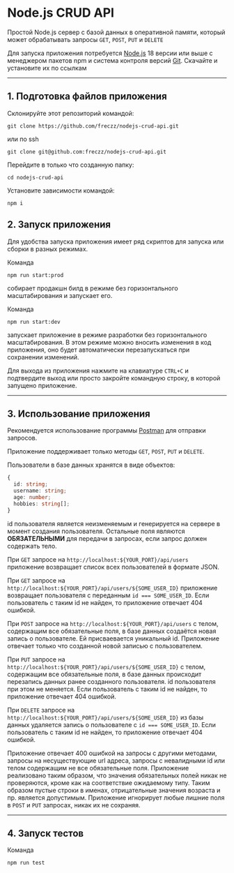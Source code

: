 # Node.js CRUD API

Простой Node.js сервер с базой данных в оперативной памяти, который может обрабатывать запросы `GET`, `POST`, `PUT` и `DELETE`

Для запуска приложения потребуется [Node.js](https://nodejs.org/en/download/) 18 версии или выше c менеджером пакетов npm и система контроля версий [Git](https://git-scm.com/downloads). Скачайте и установите их по ссылкам

---

## 1. Подготовка файлов приложения

Склонируйте этот репозиторий командой:

```
git clone https://github.com/freczz/nodejs-crud-api.git
```

или по ssh

```
git clone git@github.com:freczz/nodejs-crud-api.git
```

Перейдите в только что созданную папку:

```
cd nodejs-crud-api
```

Установите зависимости командой:

```
npm i
```

## 2. Запуск приложения

Для удобства запуска приложения имеет ряд скриптов для запуска или сборки в разных режимах.

Команда

```
npm run start:prod
```

собирает продакшн билд в режиме без горизонтального масштабирования и запускает его.

Команда

```
npm run start:dev
```

запускает приложение в режиме разработки без горизонтального масштабирования. В этом режиме можно вносить изменения в код приложения, оно будет автоматически перезапускаться при сохранении изменений.

Для выхода из приложения нажмите на клавиатуре `CTRL+C` и подтвердите выход или просто закройте командную строку, в которой запущено приложение.

---

## 3. Использование приложения

Рекомендуется использование программы [Postman](https://www.postman.com/) для отправки запросов.

Приложение поддерживает только методы `GET`, `POST`, `PUT` и `DELETE`.

Пользователи в базе данных хранятся в виде объектов:

```ts
{
  id: string;
  username: string;
  age: number;
  hobbies: string[];
}
```

id пользователя является неизменяемым и генерируется на сервере в момент создания пользователя. Остальные поля являются **ОБЯЗАТЕЛЬНЫМИ** для передачи в запросах, если запрос должен содержать тело.

При `GET` запросе на `http://localhost:${YOUR_PORT}/api/users` приложение возвращает список всех пользователей в формате JSON.

При `GET` запросе на `http://localhost:${YOUR_PORT}/api/users/${SOME_USER_ID}` приложение возвращает пользователя с переданным `id === SOME_USER_ID`. Если пользователь с таким id не найден, то приложение отвечает 404 ошибкой.

При `POST` запросе на `http://localhost:${YOUR_PORT}/api/users` с телом, содержащим все обязательные поля, в базе данных создаётся новая запись о пользователе. Ей присваевается уникальный id. Приложение отвечает только что созданной новой записью с пользователем.

При `PUT` запросе на `http://localhost:${YOUR_PORT}/api/users/${SOME_USER_ID}` с телом, содержащим все обязательные поля, в базе данных происходит перезапись данных ранее созданного пользователя. id пользователя при этом не меняется. Если пользователь с таким id не найден, то приложение отвечает 404 ошибкой.

При `DELETE` запросе на `http://localhost:${YOUR_PORT}/api/users/${SOME_USER_ID}` из базы данных удаляется запись о пользователе с `id === SOME_USER_ID`. Если пользователь с таким id не найден, то приложение отвечает 404 ошибкой.

Приложение отвечает 400 ошибкой на запросы с другими методами, запросы на несуществующие url адреса, запросы с невалидными id или телом содержащим не все обязательные поля. Приложение реализовано таким образом, что значения обязательных полей никак не проверяются, кроме как на соответствие ожидаемому типу. Таким образом пустые строки в именах, отрицательные значения возраста и пр. является допустимым. Приложение игнорирует любые лишние поля в `POST` и `PUT` запросах, никак их не сохраняя.

---

## 4. Запуск тестов

Команда

```
npm run test
```
